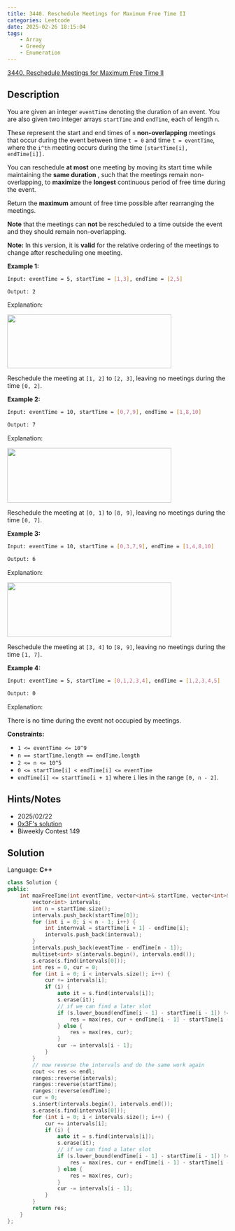 ```yaml
---
title: 3440. Reschedule Meetings for Maximum Free Time II
categories: Leetcode
date: 2025-02-26 18:15:04
tags:
    - Array
    - Greedy
    - Enumeration
---
```


[3440. Reschedule Meetings for Maximum Free Time II](https://leetcode.com/problems/reschedule-meetings-for-maximum-free-time-ii/description/)

## Description

You are given an integer `eventTime` denoting the duration of an event. You are also given two integer arrays `startTime` and `endTime`, each of length `n`.

These represent the start and end times of `n` **non-overlapping**  meetings that occur during the event between time `t = 0` and time `t = eventTime`, where the `i^th` meeting occurs during the time `[startTime[i], endTime[i]].`

You can reschedule **at most** one meeting by moving its start time while maintaining the **same duration** , such that the meetings remain non-overlapping, to **maximize**  the **longest**  continuous period of free time during the event.

Return the **maximum**  amount of free time possible after rearranging the meetings.

**Note**  that the meetings can **not**  be rescheduled to a time outside the event and they should remain non-overlapping.

**Note:**  In this version, it is **valid**  for the relative ordering of the meetings to change after rescheduling one meeting.

**Example 1:**

```bash
Input: eventTime = 5, startTime = [1,3], endTime = [2,5]

Output: 2
```

Explanation:

<img alt="" src="https://assets.leetcode.com/uploads/2024/12/22/example0_rescheduled.png" style="width: 375px; height: 123px;">

Reschedule the meeting at `[1, 2]` to `[2, 3]`, leaving no meetings during the time `[0, 2]`.

**Example 2:**

```bash
Input: eventTime = 10, startTime = [0,7,9], endTime = [1,8,10]

Output: 7
```

Explanation:

<img alt="" src="https://assets.leetcode.com/uploads/2024/12/22/rescheduled_example0.png" style="width: 375px; height: 125px;">

Reschedule the meeting at `[0, 1]` to `[8, 9]`, leaving no meetings during the time `[0, 7]`.

**Example 3:**

```bash
Input: eventTime = 10, startTime = [0,3,7,9], endTime = [1,4,8,10]

Output: 6
```

Explanation:

**<img alt="" src="https://assets.leetcode.com/uploads/2025/01/28/image3.png" style="width: 375px; height: 125px;">**

Reschedule the meeting at `[3, 4]` to `[8, 9]`, leaving no meetings during the time `[1, 7]`.

**Example 4:**

```bash
Input: eventTime = 5, startTime = [0,1,2,3,4], endTime = [1,2,3,4,5]

Output: 0
```

Explanation:

There is no time during the event not occupied by meetings.

**Constraints:**

- `1 <= eventTime <= 10^9`
- `n == startTime.length == endTime.length`
- `2 <= n <= 10^5`
- `0 <= startTime[i] < endTime[i] <= eventTime`
- `endTime[i] <= startTime[i + 1]` where `i` lies in the range `[0, n - 2]`.

## Hints/Notes

- 2025/02/22
- [0x3F's solution](https://leetcode.cn/problems/reschedule-meetings-for-maximum-free-time-ii/solutions/3061629/wei-hu-qian-san-da-de-kong-wei-mei-ju-fe-xm2f/)
- Biweekly Contest 149

## Solution

Language: **C++**

```C++
class Solution {
public:
    int maxFreeTime(int eventTime, vector<int>& startTime, vector<int>& endTime) {
        vector<int> intervals;
        int n = startTime.size();
        intervals.push_back(startTime[0]);
        for (int i = 0; i < n - 1; i++) {
            int internval = startTime[i + 1] - endTime[i];
            intervals.push_back(internval);
        }
        intervals.push_back(eventTime - endTime[n - 1]);
        multiset<int> s(intervals.begin(), intervals.end());
        s.erase(s.find(intervals[0]));
        int res = 0, cur = 0;
        for (int i = 0; i < intervals.size(); i++) {
            cur += intervals[i];
            if (i) {
                auto it = s.find(intervals[i]);
                s.erase(it);
                // if we can find a later slot
                if (s.lower_bound(endTime[i - 1] - startTime[i - 1]) != s.end()) {
                    res = max(res, cur + endTime[i - 1] - startTime[i - 1]);
                } else {
                    res = max(res, cur);
                }
                cur -= intervals[i - 1];
            }
        }
        // now reverse the intervals and do the same work again
        cout << res << endl;
        ranges::reverse(intervals);
        ranges::reverse(startTime);
        ranges::reverse(endTime);
        cur = 0;
        s.insert(intervals.begin(), intervals.end());
        s.erase(s.find(intervals[0]));
        for (int i = 0; i < intervals.size(); i++) {
            cur += intervals[i];
            if (i) {
                auto it = s.find(intervals[i]);
                s.erase(it);
                // if we can find a later slot
                if (s.lower_bound(endTime[i - 1] - startTime[i - 1]) != s.end()) {
                    res = max(res, cur + endTime[i - 1] - startTime[i - 1]);
                } else {
                    res = max(res, cur);
                }
                cur -= intervals[i - 1];
            }
        }
        return res;
    }
};
```

